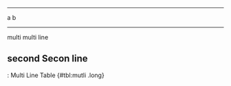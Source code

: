 
-----------------
a          b
------   --------
multi     multi
           line

second    Secon
           line
------------------

: Multi Line Table {#tbl:mutli .long}
